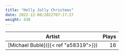```yaml
---
title: "Holly Jolly Christmas"
date: 2022-12-08/2022T07:17:27
weight: 438
---
```




 Artist | Plays 
----- | -----:
[Michael Bublé]({{< ref "a58319">}}) | 16
